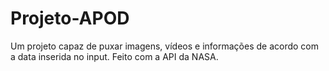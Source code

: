 # Projeto-APOD
Um projeto capaz de puxar imagens, vídeos e informações de acordo com a data inserida no input. Feito com a API da NASA.
